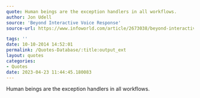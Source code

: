 ```yaml
---
quote: Human beings are the exception handlers in all workflows.
author: Jon Udell
source: 'Beyond Interactive Voice Response'
source-url: https://www.infoworld.com/article/2673038/beyond-interactive-voice-response.html

tags: ''
date: 10-10-2014 14:52:01
permalink: /Quotes-Database/:title:output_ext
layout: quotes
categories:
- Quotes
date: 2023-04-23 11:44:45.180083
---
```

Human beings are the exception handlers in all workflows.
